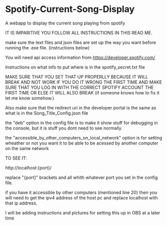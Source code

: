 # Spotify-Current-Song-Display
A webapp to display the current song playing from spotify

IT IS IMPARITIVE YOU FOLLOW ALL INSTRUCTIONS IN THIS READ ME.

make sure the text files and json files are set up the way you want before running the .exe file. (instructions below)

You will need api access information from https://developer.spotify.com/

Instructions on what info to put where is in the spotify_secret.txt file

MAKE SURE THAT YOU SET THAT UP PROPERLLY BECAUSE IT WILL BREAK AND NOT WORK IF YOU DO IT WRONG THE FIRST TIME
  AND MAKE SURE THAT YOU LOG IN WITH THE CORRECT SPOTIFY ACCOUNT THE FIRST TIME OR ELSE IT WILL ALSO BREAK
    (if someone knows how to fix it let me know somehow.)

Also make sure that the redirect uri in the developer portal is the same as what is in the Song_Title_Config.json file

the "deb" option in the config file is to make it show stuff for debugging in the console, but it is stuff you dont need to see normally.

the "accessible_by_other_computers_on_local_network" option is for setting wheather or not you want it to be able to be acessed by another computer on the same network

TO SEE IT:

  http://localhost:{port}/

  replace "{port}" brackets and all whith whatever port you set in the config file.

  if you have it accessible by other computers (mentioned line 20) then you will need to get the ipv4 address of the host pc and replace localhost with that ip address.

  
I will be adding instructions and pictures for setting this up in OBS at a later time
